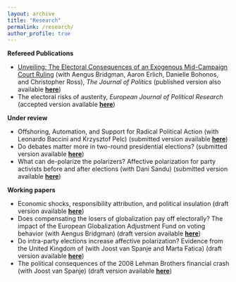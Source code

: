 ```yaml
---
layout: archive
title: "Research"
permalink: /research/
author_profile: true
---
```


<b>Refereed Publications</b>

* [Unveiling: The Electoral Consequences of an Exogenous Mid-Campaign Court Ruling](https://www.journals.uchicago.edu/doi/pdf/10.1086/711177) (with Aengus Bridgman, Aaron Erlich, Danielle Bohonos, and Christopher Ross), <em>The Journal of Politics</em> (published version also available [<b>here</b>](https://www.dropbox.com/s/f9fobl6ehr5ua9s/Paper_JOP.pdf?dl=0))
* The electoral risks of austerity,  <em>European Journal of Political Research</em> (accepted version available [<b>here</b>](https://www.dropbox.com/s/pu8rum0cgivukib/Ciobanu%20-%20Austerity.pdf?dl=0))


<b>Under review</b>

* Offshoring, Automation, and Support for Radical Political Action (with Leonardo Baccini and Krzysztof Pelc) (submitted version available [<b>here</b>](https://www.dropbox.com/s/8pe5detnvy8pwak/Baccini%20Ciobanu%20Pelc%20-%20Automation%20Offshoring.pdf?dl=0))
* Do debates matter more in two-round presidential elections? (submitted version available [<b>here</b>](https://www.dropbox.com/s/8obtp0nqgqdp6fd/Ciobanu%20-%20Debates.pdf?dl=0))
* What can de-polarize the polarizers? Affective polarization for party activists before and after elections (with Dani Sandu) (submitted version available [<b>here</b>](https://www.dropbox.com/s/o2ukgnwatc79457/Ciobanu%20and%20Sandu%20-%20Affective%20polarization.pdf?dl=0))


<b>Working papers</b>

* Economic shocks, responsibility attribution, and political insulation (draft version available [<b>here</b>](https://www.dropbox.com/s/8wwrf40nsejprda/Ciobanu%20-%20Blame%20attribution.pdf?dl=0))
* Does compensating the losers of globalization pay off electorally? The impact of the European Globalization Adjustment Fund on voting behavior (with Aengus Bridgman) (draft version available [<b>here</b>](https://www.dropbox.com/s/7cnnrirxggaaebk/Ciobanu%20and%20Bridgman%20-%20EGF.pdf?dl=0))
* Do intra-party elections increase affective polarization? Evidence from the United Kingdom of (with Joost van Spanje and Marta Fatica) (draft version available [<b>here</b>](https://www.dropbox.com/s/4fq9jtjd34ctbs5/Ciobanu%20-%20Tory%20race.pdf?dl=0))
* The political consequences of the 2008 Lehman Brothers financial crash (with Joost van Spanje) (draft version available [<b>here</b>](https://www.dropbox.com/s/2sxxkjdd9ki3val/Ciobanu%20and%20van%20Spanje%20-%20Lehman.pdf?dl=0))